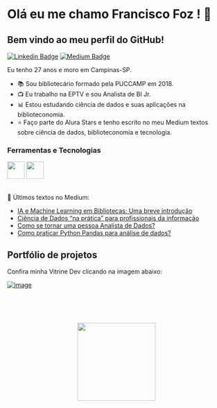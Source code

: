 

# Olá eu me chamo Francisco Foz ! 👋
## Bem vindo ao meu perfil do GitHub!           

<p align='left'>
    
[![Linkedin Badge](https://img.shields.io/badge/LinkedIn-0077B5?style=for-the-badge&logo=linkedin&logoColor=white
)](https://www.linkedin.com/in/francisco-tadeu-foz/)
[![Medium Badge](https://img.shields.io/badge/Medium-12100E?style=for-the-badge&logo=medium&logoColor=white
)](https://medium.com/@franciscofoz)
</p>

Eu tenho 27 anos e moro em Campinas-SP.


- :books: Sou bibliotecário formado pela PUCCAMP em 2018.
- :tv: Eu trabalho na EPTV e sou Analista de BI Jr.
- :bar_chart: Estou estudando ciência de dados e suas aplicações na biblioteconomia.
- :star: Faço parte do Alura Stars e tenho escrito no meu Medium textos sobre ciência de dados, biblioteconomia e tecnologia.


### Ferramentas e Tecnologias
<code><img src="https://cdn.jsdelivr.net/gh/devicons/devicon/icons/python/python-original.svg" width="40" height="40"></code>
<code><img src="https://upload.wikimedia.org/wikipedia/commons/thumb/c/cf/New_Power_BI_Logo.svg/2048px-New_Power_BI_Logo.svg.png" width="40" height="40"></code>
</br>
</br>


:pencil: Últimos textos no Medium:
<!-- MEDIUM:START -->
- [IA e Machine Learning em Bibliotecas: Uma breve introdução](https://franciscofoz.medium.com/ia-e-machine-learning-em-bibliotecas-uma-breve-introdu%C3%A7%C3%A3o-a238e5567a4d?source=rss-30612e32581e------2)
- [Ciência de Dados “na prática” para profissionais da informação](https://franciscofoz.medium.com/ci%C3%AAncia-de-dados-na-pr%C3%A1tica-para-profissionais-da-informa%C3%A7%C3%A3o-c3427b564bec?source=rss-30612e32581e------2)
- [Como se tornar uma pessoa Analista de Dados?](https://franciscofoz.medium.com/como-se-tornar-uma-pessoa-analista-de-dados-f371a656512b?source=rss-30612e32581e------2)
- [Como praticar Python Pandas para análise de dados?](https://franciscofoz.medium.com/como-praticar-python-pandas-para-an%C3%A1lise-de-dados-bc7dd181a8cd?source=rss-30612e32581e------2)
<!-- MEDIUM:END -->


## Portfólio de projetos

Confira minha Vitrine Dev clicando na imagem abaixo:

[![image](https://user-images.githubusercontent.com/64700794/188927548-c627858f-5e22-4373-b6fc-f9bd26c5195f.png)](https://cursos.alura.com.br/vitrinedev/FranciscoFoz)

</br>
</br>
</br>

<div>
<a href="https://gist.github.com/FranciscoFoz">
<p align = "center"> <img height="180em" src="https://github-readme-stats.vercel.app/api/top-langs/?username=FranciscoFoz&layout=compact&langs_count=7&theme=dracula"/>
</div>

